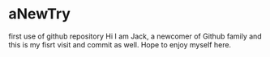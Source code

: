# aNewTry
first use of github repository
Hi I am Jack, a newcomer of Github family and this is my fisrt visit and commit as well.
Hope to enjoy myself here.
